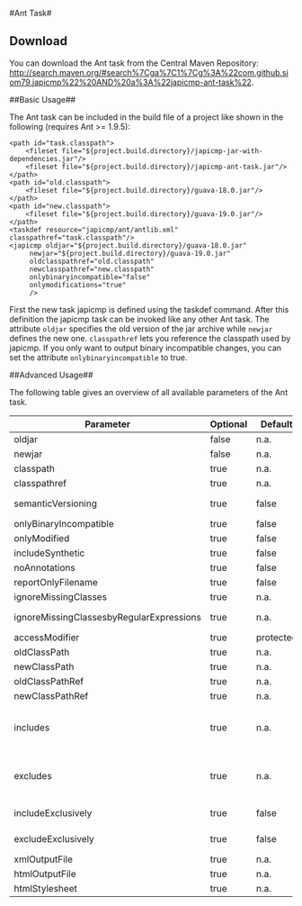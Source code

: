 #Ant Task#

## Download ##

You can download the Ant task from the Central Maven Repository: http://search.maven.org/#search%7Cga%7C1%7Cg%3A%22com.github.siom79.japicmp%22%20AND%20a%3A%22japicmp-ant-task%22.

##Basic Usage##

The Ant task can be included in the build file of a project like shown in the following (requires Ant >= 1.9.5):

```
<path id="task.classpath">
	<fileset file="${project.build.directory}/japicmp-jar-with-dependencies.jar"/>
	<fileset file="${project.build.directory}/japicmp-ant-task.jar"/>
</path>
<path id="old.classpath">
	<fileset file="${project.build.directory}/guava-18.0.jar"/>
</path>
<path id="new.classpath">
	<fileset file="${project.build.directory}/guava-19.0.jar"/>
</path>
<taskdef resource="japicmp/ant/antlib.xml" classpathref="task.classpath"/>
<japicmp oldjar="${project.build.directory}/guava-18.0.jar"
	 newjar="${project.build.directory}/guava-19.0.jar"
	 oldclasspathref="old.classpath"
	 newclasspathref="new.classpath"
	 onlybinaryincompatible="false"
	 onlymodifications="true"
	 />
```

First the new task japicmp is defined using the taskdef command. After this definition the japicmp task can be
invoked like any other Ant task. The attribute `oldjar` specifies the old version of the jar archive while `newjar`
defines the new one. `classpathref` lets you reference the classpath used by japicmp. If you only want to output
binary incompatible changes, you can set the attribute `onlybinaryincompatible` to true.

##Advanced Usage##

The following table gives an overview of all available parameters of the Ant task.

| Parameter | Optional | Default | Description |
|-----------|----------|---------|-------------|
| oldjar 									| false | n.a.  | Path to the old version(s) of the jar(s). Use `;` as list separator. |
| newjar 									| false | n.a.  | Path to the new version(s) of the jar(s). Use `;` as list separator. |
| classpath 								| true  | n.a.  | Classpath for the dependencies used to compare old and new versions. |
| classpathref 								| true  | n.a.  | Classpath reference for the dependencies used to compare old and new versions. |
| semanticVersioning 						| true  | false | Indicate which part of the version to increment according to semantic versioning rules. |
| onlyBinaryIncompatible 					| true  | false | If true, output only binary incompatible changes. |
| onlyModified 								| true  | false | If true, output only modified classes/methods, else print all classes and methods.|
| includeSynthetic 							| true  | false | If true, track changes for synthetic classes and class members.|
| noAnnotations 							| true  | false | If true, disable the evaluation of annotations completely.|
| reportOnlyFilename 						| true  | false | If true, report only filenames (not full paths). |
| ignoreMissingClasses 						| true  | n.a.  | Ignore all superclasses/interfaces missing on the classpath. |
| ignoreMissingClassesbyRegularExpressions	| true  | n.a.  | Ignore only those superclasses/interface missing on the classpath that are selected by a regular expression. |
| accessModifier 							| true  | protected | Ignore changes below the access modifier level (public, package, protected, private).|
| oldClassPath 								| true  | n.a.  | Classpath for the dependencies of the old version. |
| newClassPath 								| true  | n.a.  | Classpath for the dependencies of the new version. |
| oldClassPathRef 							| true  | n.a.  | Classpath reference for the dependencies of the old version. |
| newClassPathRef 							| true  | n.a.  | Classpath reference for the dependencies of the new version. |
| includes 									| true  | n.a.  | Semicolon separated list of elements to include in the form `package.Class#classMember`, `*` can be used as wildcard. Annotations are given as FQN starting with `@`. Examples: `mypackage;my.Class;other.Class#method(int,long);foo.Class#field;@my.Annotation`.|
| excludes 									| true  | n.a.  | Semicolon separated list of elements to exclude in the form `package.Class#classMember`, `*` can be used as wildcard. Annotations are given as FQN starting with `@`. Examples: `mypackage;my.Class;other.Class#method(int,long);foo.Class#field;@my.Annotation`.|
| includeExclusively						| true  | false	| Include only packages specified in the "includes" parameter, exclude their sub-packages.|
| excludeExclusively						| true  | false	| Exclude only packages specified in the "excludes" parameter, include their sub-packages.|
| xmlOutputFile 							| true  | n.a.  | Path to the xml output file. |
| htmlOutputFile 							| true  | n.a.  | Path to the html output file. |
| htmlStylesheet 							| true  | n.a.  | Path to your own stylesheet. |

